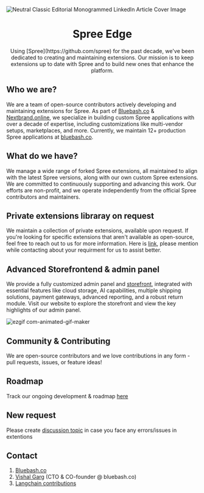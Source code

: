![Neutral Classic Editorial Monogrammed LinkedIn Article Cover Image](https://github.com/user-attachments/assets/fb90d59b-feb3-421e-a1cc-7ba0b4684b0c)



<p align="center">
  <h1 align="center">Spree Edge</h1>

  <p align="center">
 Using [Spree](https://github.com/spree) for the past decade, we've been dedicated to creating and maintaining extensions. Our mission is to keep extensions up to date with Spree and to build new ones that enhance the platform.
    <br />
  </p>
</p>

## Who we are?
We are a team of open-source contributors actively developing and maintaining extensions for Spree. As part of [Bluebash.co](bluebash.co) & [Nextbrand.online](www.nextbrand.online), we specialize in building custom Spree applications with over a decade of expertise, including customizations like multi-vendor setups, marketplaces, and more. Currently, we maintain 12+ production Spree applications at [bluebash.co](www.bluebash.co).

## What do we have?
We manage a wide range of forked Spree extensions, all maintained to align with the latest Spree versions, along with our own custom Spree extensions. We are committed to continuously supporting and advancing this work. Our efforts are non-profit, and we operate independently from the official Spree contributors and maintainers.

## Private extensions libraray on request
We maintain a collection of private extensions, available upon request. If you're looking for specific extensions that aren't available as open-source, feel free to reach out to us for more information. Here is [link](https://www.bluebash.co/company/contact-us), please mention while contacting about your requirment for us to assist better.

## Advanced Storefrontend & admin panel 
We provide a fully customized admin panel and [storefront](https://demo.nextbrand.online), integrated with essential features like cloud storage, AI capabilities, multiple shipping solutions, payment gateways, advanced reporting, and a robust return module. Visit our website to explore the storefront and view the key highlights of our admin panel.

![ezgif com-animated-gif-maker](https://github.com/user-attachments/assets/e566bda3-0f94-41d4-90e4-09915c9e9f49)

## Community & Contributing

We are open-source contributors and we love contributions in any form - pull requests, issues, or feature ideas!

## Roadmap
Track our ongoing development & roadmap [here](https://github.com/orgs/spree-edge/projects/2)

## New request 

Please create [discussion topic](https://github.com/orgs/spree-edge/discussions) in case you face any errors/issues in extentions

## Contact

1. [Bluebash.co]([bluebash.co](https://www.bluebash.co/company/contact-us))
2. [Vishal Garg](https://www.linkedin.com/in/vishalgargco) (CTO & CO-founder @ bluebash.co)
3. [Langchain contributions](https://github.com/orgs/langchain-tech)


